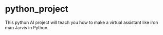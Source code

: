# python_project
This python AI project will teach you how to make a virtual assistant like iron man Jarvis in Python. 
